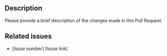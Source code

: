 ## Description
Please provide a brief description of the changes made in this Pull Request.

## Related issues
- [Issue number] (Issue link)
